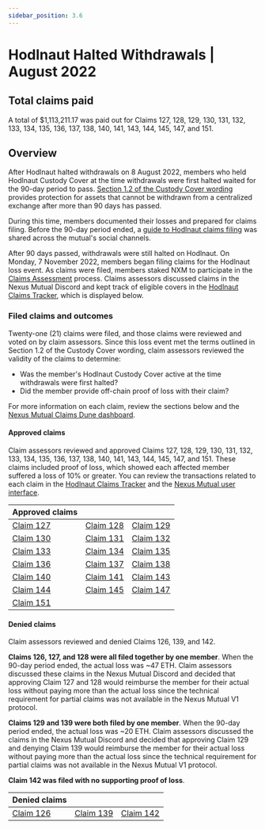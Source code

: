 ```yaml
---
sidebar_position: 3.6
---
```


# Hodlnaut Halted Withdrawals | August 2022

## Total claims paid
A total of $1,113,211.17 was paid out for Claims 127, 128, 129, 130, 131, 132, 133, 134, 135, 136, 137, 138, 140, 141, 143, 144, 145, 147, and 151.

## Overview
After Hodlnaut halted withdrawals on 8 August 2022, members who held Hodlnaut Custody Cover at the time withdrawals were first halted waited for the 90-day period to pass. [Section 1.2 of the Custody Cover wording](https://uploads-ssl.webflow.com/62d8193ce9880895261daf4a/63d0f4d7b378db634f0f9a9d_CustodyCoverWordingv1.0.pdf) provides protection for assets that cannot be withdrawn from a centralized exchange after more than 90 days has passed. 

During this time, members documented their losses and prepared for claims filing. Before the 90-day period ended, a [guide to Hodlnaut claims filing](https://medium.com/nexus-mutual/how-hodlnaut-custody-cover-holders-can-prepare-for-claims-filing-17b8e169fc97) was shared across the mutual's social channels.

After 90 days passed, withdrawals were still halted on Hodlnaut. On Monday, 7 November 2022, members began filing claims for the Hodlnaut loss event. As claims were filed, members staked NXM to participate in the [Claims Assessment](/protocol/claims-assessment) process. Claims assessors discussed claims in the Nexus Mutual Discord and kept track of eligible covers in the [Hodlnaut Claims Tracker](https://docs.google.com/spreadsheets/d/1Yy7wasUHlAW8TSiu6GoqoN3ZEFdvWMYXDO-5x93BVKQ/edit?usp=sharing), which is displayed below.

### Filed claims and outcomes
Twenty-one (21) claims were filed, and those claims were reviewed and voted on by claim assessors. Since this loss event met the terms outlined in Section 1.2 of the Custody Cover wording, claim assessors reviewed the validity of the claims to determine:
* Was the member's Hodlnaut Custody Cover active at the time withdrawals were first halted?
* Did the member provide off-chain proof of loss with their claim?

For more information on each claim, review the sections below and the [Nexus Mutual Claims Dune dashboard](https://dune.com/nexus_mutual/claims).

#### Approved claims
Claim assessors reviewed and approved Claims 127, 128, 129, 130, 131, 132, 133, 134, 135, 136, 137, 138, 140, 141, 143, 144, 145, 147, and 151. These claims included proof of loss, which showed each affected member suffered a loss of 10% or greater. You can review the transactions related to each claim in the [Hodlnaut Claims Tracker](https://docs.google.com/spreadsheets/d/1Yy7wasUHlAW8TSiu6GoqoN3ZEFdvWMYXDO-5x93BVKQ/edit?usp=sharing) and the [Nexus Mutual user interface](https://app.nexusmutual.io/claim-assessment).

| Approved claims                                                                 |                                                                                 |                                                                                 |
|---------------------------------------------------------------------------------|---------------------------------------------------------------------------------|---------------------------------------------------------------------------------|
| [Claim 127](https://app.nexusmutual.io/claim-assessment/view-claim?claimId=127) | [Claim 128](https://app.nexusmutual.io/claim-assessment/view-claim?claimId=128) | [Claim 129](https://app.nexusmutual.io/claim-assessment/view-claim?claimId=129) |
| [Claim 130](https://app.nexusmutual.io/claim-assessment/view-claim?claimId=130) | [Claim 131](https://app.nexusmutual.io/claim-assessment/view-claim?claimId=131) | [Claim 132](https://app.nexusmutual.io/claim-assessment/view-claim?claimId=132) |
| [Claim 133](https://app.nexusmutual.io/claim-assessment/view-claim?claimId=133) | [Claim 134](https://app.nexusmutual.io/claim-assessment/view-claim?claimId=134) | [Claim 135](https://app.nexusmutual.io/claim-assessment/view-claim?claimId=135) |
| [Claim 136](https://app.nexusmutual.io/claim-assessment/view-claim?claimId=136) | [Claim 137](https://app.nexusmutual.io/claim-assessment/view-claim?claimId=137) | [Claim 138](https://app.nexusmutual.io/claim-assessment/view-claim?claimId=138) |
| [Claim 140](https://app.nexusmutual.io/claim-assessment/view-claim?claimId=140) | [Claim 141](https://app.nexusmutual.io/claim-assessment/view-claim?claimId=141) | [Claim 143](https://app.nexusmutual.io/claim-assessment/view-claim?claimId=143) |
| [Claim 144](https://app.nexusmutual.io/claim-assessment/view-claim?claimId=144) | [Claim 145](https://app.nexusmutual.io/claim-assessment/view-claim?claimId=145) | [Claim 147](https://app.nexusmutual.io/claim-assessment/view-claim?claimId=147) |
| [Claim 151](https://app.nexusmutual.io/claim-assessment/view-claim?claimId=151) |                                                                                 |                                                                                 |

#### Denied claims
Claim assessors reviewed and denied Claims 126, 139, and 142.

**Claims 126, 127, and 128 were all filed together by one member**. When the 90-day period ended, the actual loss was ~47 ETH. Claim assessors discussed these claims in the Nexus Mutual Discord and decided that approving Claim 127 and 128 would reimburse the member for their actual loss without paying more than the actual loss since the technical requirement for partial claims was not available in the Nexus Mutual V1 protocol.

**Claims 129 and 139 were both filed by one member**. When the 90-day period ended, the actual loss was ~20 ETH. Claim assessors discussed the claims in the Nexus Mutual Discord and decided that approving Claim 129 and denying Claim 139 would reimburse the member for their actual loss without paying more than the actual loss since the technical requirement for partial claims was not available in the Nexus Mutual V1 protocol.

**Claim 142 was filed with no supporting proof of loss**.

| Denied claims                                                                   |                                                                                 |                                                                                 |
|---------------------------------------------------------------------------------|---------------------------------------------------------------------------------|---------------------------------------------------------------------------------|
| [Claim 126](https://app.nexusmutual.io/claim-assessment/view-claim?claimId=126) | [Claim 139](https://app.nexusmutual.io/claim-assessment/view-claim?claimId=139) | [Claim 142](https://app.nexusmutual.io/claim-assessment/view-claim?claimId=142) |
